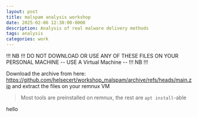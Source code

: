 ```yaml
---
layout: post
title: malspam analysis workshop
date: 2025-02-06 12:30:00-0000
description: Analysis of real malware delivery methods
tags: analysis
categories: work
---
```


!!! NB !!!
DO NOT DOWNLOAD OR USE ANY OF THESE FILES ON YOUR PERSONAL MACHINE
-- USE A Virtual Machine --
!!! NB !!!

Download the archive from here: https://github.com/helsecert/workshop_malspam/archive/refs/heads/main.zip and extract the files on your remnux VM

> Most tools are preinstalled on remnux, the rest are `apt install`-able

hello

